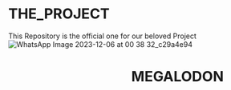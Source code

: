 # THE_PROJECT
 This Repository is the official one for our beloved Project
![WhatsApp Image 2023-12-06 at 00 38 32_c29a4e94](https://github.com/Embedded-Systems-Masters/THE_PROJECT/assets/112198345/2cac77b5-c452-47d8-9d7f-5a3fd2a56de2)

<h1><h1>&nbsp&nbsp&nbsp&nbsp&nbsp&nbsp&nbsp&nbsp&nbsp&nbsp&nbsp&nbsp&nbsp&nbsp&nbsp&nbsp&nbsp&nbsp&nbsp&nbsp&nbsp&nbsp&nbsp&nbsp&nbsp&nbsp&nbsp&nbsp&nbsp&nbsp&nbsp&nbsp&nbsp&nbsp&nbsp&nbsp&nbspMEGALODON
